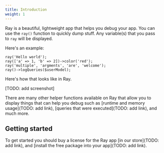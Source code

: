 ```yaml
---
title: Introduction
weight: 1
---
```


Ray is a beautiful, lightweight app that helps you debug your app. You can use the `ray()` function to quickly dump stuff. Any variable(s) that you pass to `ray` will be displayed.

Here's an example:

```
ray('Hello world');
ray(['a' => 1, 'b' => 2])->color('red');
ray('multiple', 'argments', 'are', 'welcome');
ray()->logQueries($userModel);
```

Here's how that looks like in Ray.

[TODO: add screenshot]

There are many other helper functions available on Ray that allow you to display things that can help you debug such as [runtime and memory usage](TODO: add link), [queries that were executed](TODO: add link), and much more. 

## Getting started

To get started you should buy a license for the Ray app [in our store](TODO: add link), and [install the free package into your app](TODO: add link).
